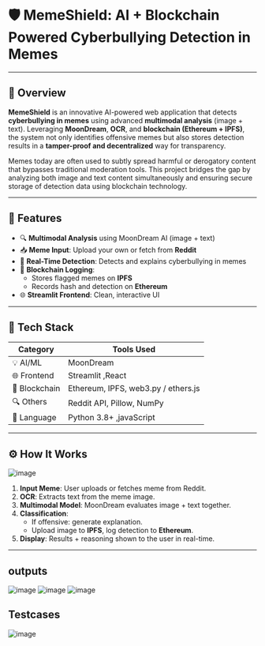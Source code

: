 # 🛡️ MemeShield: AI + Blockchain Powered Cyberbullying Detection in Memes



---

## 📌 Overview

**MemeShield** is an innovative AI-powered web application that detects **cyberbullying in memes** using advanced **multimodal analysis** (image + text). Leveraging **MoonDream**, **OCR**, and **blockchain (Ethereum + IPFS)**, the system not only identifies offensive memes but also stores detection results in a **tamper-proof and decentralized** way for transparency.

Memes today are often used to subtly spread harmful or derogatory content that bypasses traditional moderation tools. This project bridges the gap by analyzing both image and text content simultaneously and ensuring secure storage of detection data using blockchain technology.

---

## 🚀 Features

- 🔍 **Multimodal Analysis** using MoonDream AI (image + text)
- 📥 **Meme Input**: Upload your own or fetch from **Reddit**
- 🧠 **Real-Time Detection**: Detects and explains cyberbullying in memes
- 🔐 **Blockchain Logging**:
  - Stores flagged memes on **IPFS**
  - Records hash and detection on **Ethereum**
- 🌐 **Streamlit Frontend**: Clean, interactive UI

---

## 🧠 Tech Stack

| Category        | Tools Used                                         |
|----------------|----------------------------------------------------|
| 💡 AI/ML       | MoonDream                          |
| 🌐 Frontend    | Streamlit ,React                                        |
| 🔗 Blockchain  | Ethereum, IPFS, web3.py / ethers.js                |
| 🔍 Others      | Reddit API, Pillow, NumPy                          |
| 🐍 Language     | Python 3.8+ ,javaScript                                  |

---

## ⚙️ How It Works
![image](https://github.com/user-attachments/assets/e27043fd-cfc7-45df-948d-2143b4fc725d)


1. **Input Meme**: User uploads or fetches meme from Reddit.
2. **OCR**: Extracts text from the meme image.
3. **Multimodal Model**: MoonDream evaluates image + text together.
4. **Classification**:
   - If offensive: generate explanation.
   - Upload image to **IPFS**, log detection to **Ethereum**.
5. **Display**: Results + reasoning shown to the user in real-time.

---

## outputs
![image](https://github.com/user-attachments/assets/e8ec6977-089d-4a1c-a9bf-c3d34187cc40)
![image](https://github.com/user-attachments/assets/b653b541-6ed2-4c03-91c9-cfc5973c5a4a)
![image](https://github.com/user-attachments/assets/12109cd7-cb5a-4fa3-8293-4401d58d4b20)
## Testcases
![image](https://github.com/user-attachments/assets/4ee15107-3940-462b-84eb-c61edc6d4343)





